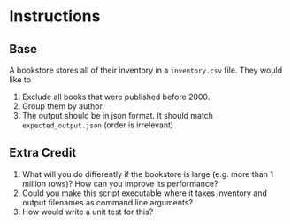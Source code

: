 # Instructions

## Base
A bookstore stores all of their inventory in a `inventory.csv` file. They would like to

1. Exclude all books that were published before 2000.
2. Group them by author.
3. The output should be in json format. It should match `expected_output.json` (order is irrelevant)

## Extra Credit

1. What will you do differently if the bookstore is large (e.g. more than 1 million rows)? How can you improve its
   performance?
2. Could you make this script executable where it takes inventory and output filenames as command line arguments?
3. How would write a unit test for this?
